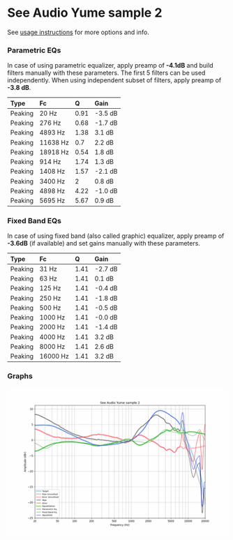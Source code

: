 # See Audio Yume sample 2
See [usage instructions](https://github.com/jaakkopasanen/AutoEq#usage) for more options and info.

### Parametric EQs
In case of using parametric equalizer, apply preamp of **-4.1dB** and build filters manually
with these parameters. The first 5 filters can be used independently.
When using independent subset of filters, apply preamp of **-3.8 dB**.

| Type    | Fc       |    Q | Gain    |
|:--------|:---------|:-----|:--------|
| Peaking | 20 Hz    | 0.91 | -3.5 dB |
| Peaking | 276 Hz   | 0.68 | -1.7 dB |
| Peaking | 4893 Hz  | 1.38 | 3.1 dB  |
| Peaking | 11638 Hz | 0.7  | 2.2 dB  |
| Peaking | 18918 Hz | 0.54 | 1.8 dB  |
| Peaking | 914 Hz   | 1.74 | 1.3 dB  |
| Peaking | 1408 Hz  | 1.57 | -2.1 dB |
| Peaking | 3400 Hz  | 2    | 0.8 dB  |
| Peaking | 4898 Hz  | 4.22 | -1.0 dB |
| Peaking | 5695 Hz  | 5.67 | 0.9 dB  |

### Fixed Band EQs
In case of using fixed band (also called graphic) equalizer, apply preamp of **-3.6dB**
(if available) and set gains manually with these parameters.

| Type    | Fc       |    Q | Gain    |
|:--------|:---------|:-----|:--------|
| Peaking | 31 Hz    | 1.41 | -2.7 dB |
| Peaking | 63 Hz    | 1.41 | 0.1 dB  |
| Peaking | 125 Hz   | 1.41 | -0.4 dB |
| Peaking | 250 Hz   | 1.41 | -1.8 dB |
| Peaking | 500 Hz   | 1.41 | -0.5 dB |
| Peaking | 1000 Hz  | 1.41 | -0.0 dB |
| Peaking | 2000 Hz  | 1.41 | -1.4 dB |
| Peaking | 4000 Hz  | 1.41 | 3.2 dB  |
| Peaking | 8000 Hz  | 1.41 | 2.6 dB  |
| Peaking | 16000 Hz | 1.41 | 3.2 dB  |

### Graphs
![](./See%20Audio%20Yume%20sample%202.png)